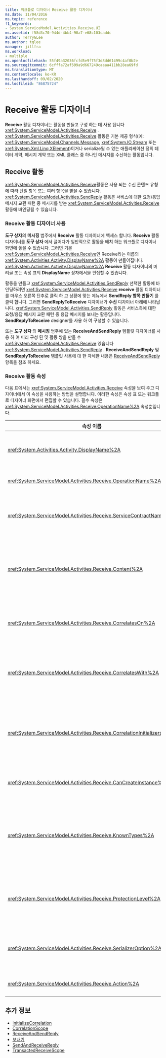 ```yaml
---
title: 워크플로 디자이너 Receive 활동 디자이너
ms.date: 11/04/2016
ms.topic: reference
f1_keywords:
- System.ServiceModel.Activities.Receive.UI
ms.assetid: f58d3c70-944d-4bb4-90a7-e68c103caddc
author: TerryGLee
ms.author: tglee
manager: jillfra
ms.workload:
- multiple
ms.openlocfilehash: 55f49a32036fcfd5e9f75f3d8dd61499c4af0b2e
ms.sourcegitcommit: 6cfffa72af599a9d667249caaaa411bb28ea69fd
ms.translationtype: MT
ms.contentlocale: ko-KR
ms.lasthandoff: 09/02/2020
ms.locfileid: "86875724"
---
```

# <a name="receive-activity-designer"></a>Receive 활동 디자이너

**Receive** 활동 디자이너는 활동을 만들고 구성 하는 데 사용 됩니다 <xref:System.ServiceModel.Activities.Receive> . <xref:System.ServiceModel.Activities.Receive> 활동은 기본 제공 형식(예:  <xref:System.ServiceModel.Channels.Message>, <xref:System.IO.Stream> 또는 <xref:System.Xml.Linq.XElement>)이거나 serialize될 수 있는 애플리케이션 정의 데이터 계약, 메시지 계약 또는 XML 클래스 중 하나인 메시지를 수신하는 활동입니다.

## <a name="the-receive-activity"></a>Receive 활동

<xref:System.ServiceModel.Activities.Receive>활동은 사용 되는 수신 콘텐츠 유형에 따라 단일 항목 또는 여러 항목을 받을 수 있습니다. <xref:System.ServiceModel.Activities.SendReply> 활동은 서비스에 대한 요청/응답 메시지 교환 패턴 중 메시지를 받는 <xref:System.ServiceModel.Activities.Receive> 활동에 바인딩될 수 있습니다.

### <a name="using-the-receive-activity-designer"></a>Receive 활동 디자이너 사용

**도구 상자**의 **메시징** 범주에서 **Receive** 활동 디자이너에 액세스 합니다. **Receive** 활동 디자이너를 **도구 상자** 에서 끌어다가 일반적으로 활동을 배치 하는 워크플로 디자이너 화면에 놓을 수 있습니다. 그러면 기본 <xref:System.ServiceModel.Activities.Receive>인 Receive라는 이름의 <xref:System.Activities.Activity.DisplayName%2A> 활동이 만들어집니다. <xref:System.Activities.Activity.DisplayName%2A> **Receive** 활동 디자이너의 머리글 또는 속성 표의 **DisplayName** 상자에서을 편집할 수 있습니다.

활동을 만들고 <xref:System.ServiceModel.Activities.SendReply> 선택한 활동에 바인딩하려면 <xref:System.ServiceModel.Activities.Receive> **receive** 활동 디자이너를 마우스 오른쪽 단추로 클릭 하 고 상황에 맞는 메뉴에서 **SendReply 항목 만들기** 를 클릭 합니다. 그러면 **SendReplyToReceive** 디자이너가 **수신** 디자이너 아래에 나타납니다. <xref:System.ServiceModel.Activities.SendReply> 활동은 서비스측에 대한 요청/응답 메시지 교환 패턴 중 응답 메시지를 보내는 활동입니다. **SendReplyToReceive** designer를 사용 하 여 구성할 수 있습니다.

또는 **도구 상자** 의 **메시징** 범주에 있는 **ReceiveAndSendReply** 템플릿 디자이너를 사용 하 여 미리 구성 된 및 활동 쌍을 만들 수 <xref:System.ServiceModel.Activities.Receive> 있습니다 <xref:System.ServiceModel.Activities.SendReply> . **ReceiveAndSendReply** 및 **SendReplyToReceive** 템플릿 사용에 대 한 자세한 내용은 [ReceiveAndSendReply](../workflow-designer/receiveandsendreply-template-designer.md) 항목을 참조 하세요.

### <a name="the-receive-activity-properties"></a>Receive 활동 속성

다음 표에서는 <xref:System.ServiceModel.Activities.Receive> 속성을 보여 주고 디자이너에서 이 속성을 사용하는 방법을 설명합니다. 이러한 속성은 속성 표 또는 워크플로 디자이너 화면에서 편집할 수 있습니다. 필수 속성은 <xref:System.ServiceModel.Activities.Receive.OperationName%2A> 속성뿐입니다.

| 속성 이름 | 필수 | 사용량 |
|-|----------|-|
| <xref:System.Activities.Activity.DisplayName%2A> | False | <xref:System.ServiceModel.Activities.Receive> 활동의 이름을 지정합니다. 기본값은 Receive입니다.<br /><br /> <xref:System.Activities.Activity.DisplayName%2A>에 꼭 기본값 이외의 값을 사용할 필요는 없지만 그런 값을 사용하는 것이 좋습니다. |
| <xref:System.ServiceModel.Activities.Receive.OperationName%2A> | True | 이 <xref:System.ServiceModel.Activities.Receive> 활동에 의해 구현되는 서비스 작업의 이름을 지정합니다. **작업** 속성이 명시적으로 설정 되지 않은 경우이 속성은 **작업** 속성의 기본값을 생성 하는 데 사용 됩니다. |
| <xref:System.ServiceModel.Activities.Receive.ServiceContractName%2A> | False | 서비스 계약의 이름을 지정합니다. 이 속성은 서비스 작업을 개별 서비스 계약으로 그룹화 하는 데 사용 됩니다. 동일한 <xref:System.ServiceModel.Activities.Receive>을 가진 모든 <xref:System.ServiceModel.Activities.Receive.ServiceContractName%2A> 활동은 동일한 서비스 계약(WSDL 포트 형식)으로 그룹화됩니다. 기본값은 최상위 (루트) 활동의 정규화 된 CLR 이름입니다. |
| <xref:System.ServiceModel.Activities.Receive.Content%2A> | False | 받을 메시지 또는 매개 변수 콘텐츠를 지정합니다. <xref:System.ServiceModel.Activities.ReceiveMessageContent> 활동이거나 <xref:System.ServiceModel.Activities.ReceiveParametersContent> 활동일 수 있습니다. 속성 표에서 **콘텐츠** 필드 옆에 있는 줄임표 단추를 선택 하거나 **Receive** Activity designer 화면에서 **콘텐츠** 레이블 옆에 있는 **정의 ...** 단추를 클릭 하 여이 속성을 편집 합니다. 둘 다 **콘텐츠 정의** 대화 상자를 표시 합니다. 이 상자를 사용 하는 방법에 대 한 자세한 내용은 [콘텐츠 정의 대화 상자](../workflow-designer/content-definition-dialog-box.md) 항목을 참조 하세요. |
| <xref:System.ServiceModel.Activities.Receive.CorrelatesOn%2A> | False | <xref:System.ServiceModel.Activities.Receive> 개체가 있는 워크플로의 서비스 작업에 포함된 <xref:System.ServiceModel.MessageQuerySet> 활동 간의 상관 관계를 지정합니다. 속성 표에서 속성 옆의 줄임표 단추를 클릭 <xref:System.ServiceModel.Activities.Receive.CorrelatesOn%2A> 하 여 **CorrelatesOn 정의** 대화 상자를 엽니다. 이 대화 상자를 사용 하는 방법에 대 한 자세한 내용은 [콘텐츠 정의 대화 상자](../workflow-designer/content-definition-dialog-box.md) 항목을 참조 하세요. |
| <xref:System.ServiceModel.Activities.Receive.CorrelatesWith%2A> | False | 메시지를 적절한 워크플로 인스턴스로 라우팅하는 데 사용되는 <xref:System.ServiceModel.Activities.CorrelationHandle>을 지정합니다.<br /><br /> 속성 표에서 속성 옆의 줄임표 단추를 클릭 <xref:System.ServiceModel.Activities.Receive.CorrelatesWith%2A> 하 여 **식 편집기** 대화 상자를 엽니다. 이 대화 상자를 사용 하는 방법에 대 한 자세한 내용은 [방법: 식 편집기 사용](../workflow-designer/how-to-use-the-expression-editor.md) 항목을 참조 하세요. |
| <xref:System.ServiceModel.Activities.Receive.CorrelationInitializers%2A> | False | 워크플로 내에서 이 <xref:System.ServiceModel.Activities.CorrelationInitializer> 활동을 구성하는 <xref:System.ServiceModel.Activities.CorrelationHandle> 개체를 여러 개 초기화하는 <xref:System.ServiceModel.Activities.Receive> 개체 컬렉션을 지정합니다. 속성 표에서 속성 옆의 줄임표 단추를 클릭 <xref:System.ServiceModel.Activities.Receive.CorrelationInitializers%2A> 하 여 **상관 관계 이니셜라이저 추가** 대화 상자를 엽니다. 이 상자를 사용 하는 방법에 대 한 자세한 내용은 [CorrelationInitializers 추가 대화 상자](../workflow-designer/add-correlationinitializers-dialog-box.md) 항목을 참조 하세요. |
| <xref:System.ServiceModel.Activities.Receive.CanCreateInstance%2A> | False | 메시지가 기존 워크플로 인스턴스와 연관되지 않은 경우 메시지를 처리하기 위해 새 워크플로 인스턴스를 만들지 여부를 결정하는 값을 지정합니다. 값을 **true**로 설정 하면 메시지가 기존 워크플로 인스턴스와 연관 되지 않은 경우 메시지를 처리 하기 위해 새 워크플로 인스턴스가 만들어집니다. |
| <xref:System.ServiceModel.Activities.Receive.KnownTypes%2A> | False | 이 <xref:System.ServiceModel.Activities.Receive> 활동에 의해 구현되는 서비스 작업의 알려진 형식 컬렉션을 지정합니다. 이 속성은 <xref:System.ServiceModel.Activities.Receive.SerializerOption%2A>로 설정된 <xref:System.Runtime.Serialization.DataContractSerializer> 속성과 함께 사용해야 합니다. 을 사용 하는 경우 무시 됩니다 <xref:System.Xml.Serialization.XmlSerializer> .<br /><br /> 속성 표의 **Knowntypes** 필드 옆에 있는 줄임표 단추를 선택 하 여 관련 형식을 추가할 수 있는 **형식 컬렉션 편집기** 대화 상자를 표시 합니다. 이 상자를 사용 하는 방법에 대 한 자세한 내용은 [형식 컬렉션 편집기 대화 상자](../workflow-designer/type-collection-editor-dialog-box.md) 항목을 참조 하세요. |
| <xref:System.ServiceModel.Activities.Receive.ProtectionLevel%2A> | False | 메시지의 <xref:System.Net.Security.ProtectionLevel>을 지정합니다.<br /><br /> 1.  <xref:System.Net.Security.ProtectionLevel> 인증만을 의미 합니다.<br />2.  <xref:System.Net.Security.ProtectionLevel> 전송 된 데이터의 무결성을 보장 하기 위해 데이터에 서명 하는 것을 의미 합니다.<br />3.  <xref:System.Net.Security.ProtectionLevel> 전송 된 데이터의 기밀성 및 무결성을 보장 하기 위해 데이터를 암호화 하 고 서명 하는 것을 의미 합니다. |
| <xref:System.ServiceModel.Activities.Receive.SerializerOption%2A> | False | <xref:System.ServiceModel.Activities.Receive> 활동에 의해 구현되는 서비스 작업에 사용할 serializer의 형식을 지정합니다. 기본값은 <xref:System.Runtime.Serialization.DataContractSerializer>이며, 제공된 데이터 계약을 사용하는 XML 스트림 또는 문서에 형식 인스턴스를 직렬화 및 역직렬화합니다. XML에 대한 제어를 강화해야 하는 경우에도 <xref:System.Xml.Serialization.XmlSerializer>를 사용할 수 있습니다. |
| <xref:System.ServiceModel.Activities.Receive.Action%2A> | False | 메시지의 동작 헤더를 지정합니다. 명시적으로 설정 되지 않은 경우 해당 값의 기본값은 `https://tempuri.org/{service contract namespace}/{service contract name}/{operation name}` 입니다. |

## <a name="see-also"></a>추가 정보

- [InitializeCorrelation](../workflow-designer/initializecorrelation-activity-designer.md)
- [CorrelationScope](../workflow-designer/correlationscope-activity-designer.md)
- [ReceiveAndSendReply](../workflow-designer/receiveandsendreply-template-designer.md)
- [보내기](../workflow-designer/send-activity-designer.md)
- [SendAndReceiveReply](../workflow-designer/sendandreceivereply-template-designer.md)
- [TransactedReceiveScope](../workflow-designer/transactedreceivescope-activity-designer.md)
